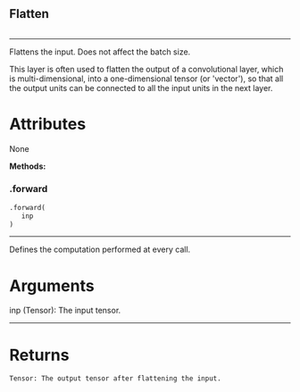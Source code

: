 #


## Flatten
```python 

```


---
Flattens the input. Does not affect the batch size.

This layer is often used to flatten the output of a convolutional layer,
which is multi-dimensional, into a one-dimensional tensor (or 'vector'),
so that all the output units can be connected to all the input units in the next layer.

# Attributes
None


**Methods:**


### .forward
```python
.forward(
   inp
)
```

---
Defines the computation performed at every call.

# Arguments
inp (Tensor): The input tensor.

---
# Returns
    Tensor: The output tensor after flattening the input.
